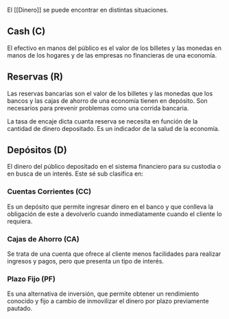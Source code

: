 El [[Dinero]] se puede encontrar en distintas situaciones.

## Cash (C)

El efectivo en manos del público es el valor de los billetes y las monedas en manos de los hogares y de las empresas no financieras de una economía.

## Reservas (R)

Las reservas bancarias son el valor de los billetes y las monedas que los bancos y las cajas de ahorro de una economía tienen en depósito. Son necesarios para prevenir problemas como una corrida bancaria.

La tasa de encaje dicta cuanta reserva se necesita en función de la cantidad de dinero depositado. Es un indicador de la salud de la economía.

## Depósitos (D)

El dinero del público depositado en el sistema financiero para su custodia o en busca de un interés. Este sé sub clasifica en:

### Cuentas Corrientes (CC)

Es un depósito que permite ingresar dinero en el banco y que conlleva la obligación de este a devolverlo cuando inmediatamente cuando el cliente lo requiera.

### Cajas de Ahorro (CA)

Se trata de una cuenta que ofrece al cliente menos facilidades para realizar ingresos y pagos, pero que presenta un tipo de interés.

### Plazo Fijo (PF)

Es una alternativa de inversión, que permite obtener un rendimiento conocido y fijo a cambio de inmovilizar el dinero por plazo previamente pautado.
